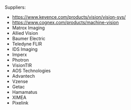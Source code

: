 Suppliers:
- https://www.keyence.com/products/vision/vision-sys/
- https://www.cognex.com/products/machine-vision
- Matrox Imaging
- Allied Vision
- Baumer Electric
- Teledyne FLIR
- IDS Imaging
- Imperx
- Photron
- VisionTIR
- AOS Technologies
- Advantech
- Vzense
- Getac
- Hamamatus
- XIMEA
- Pixelink
